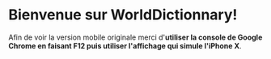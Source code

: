 # Bienvenue sur WorldDictionnary!

Afin de voir la version mobile originale merci d'**utiliser la console de Google Chrome en faisant F12 puis utiliser l'affichage qui simule l'iPhone X**.
